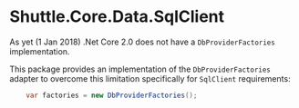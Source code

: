 # Shuttle.Core.Data.SqlClient

As yet (1 Jan 2018) .Net Core 2.0 does not have a `DbProviderFactories` implementation.

This package provides an implementation of the `DbProviderFactories` adapter to overcome this limitation specifically for `SqlClient` requirements:

``` c#
	var factories = new DbProviderFactories();
```